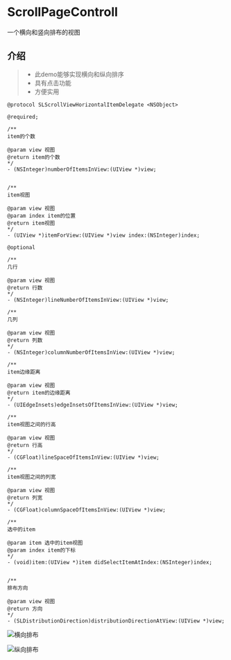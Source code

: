 # ScrollPageControll
一个横向和竖向排布的视图


## 介绍
> * 此demo能够实现横向和纵向排序
> * 具有点击功能
> * 方便实用

```
@protocol SLScrollViewHorizontalItemDelegate <NSObject>

@required;

/**
item的个数

@param view 视图
@return item的个数
*/
- (NSInteger)numberOfItemsInView:(UIView *)view;


/**
item视图

@param view 视图
@param index item的位置
@return item视图
*/
- (UIView *)itemForView:(UIView *)view index:(NSInteger)index;

@optional

/**
几行

@param view 视图
@return 行数
*/
- (NSInteger)lineNumberOfItemsInView:(UIView *)view;

/**
几列

@param view 视图
@return 列数
*/
- (NSInteger)columnNumberOfItemsInView:(UIView *)view;

/**
item边缘距离

@param view 视图
@return item的边缘距离
*/
- (UIEdgeInsets)edgeInsetsOfItemsInView:(UIView *)view;

/**
item视图之间的行高

@param view 视图
@return 行高
*/
- (CGFloat)lineSpaceOfItemsInView:(UIView *)view;

/**
item视图之间的列宽

@param view 视图
@return 列宽
*/
- (CGFloat)columnSpaceOfItemsInView:(UIView *)view;

/**
选中的item

@param item 选中的item视图
@param index item的下标
*/
- (void)item:(UIView *)item didSelectItemAtIndex:(NSInteger)index;


/**
排布方向

@param view 视图
@return 方向
*/
- (SLDistributionDirection)distributionDirectionAtView:(UIView *)view;

```


![横向排布][1]

![纵向排布][2]


[1]: https://github.com/shanlianging/ScrollPageControll/blob/master/image/horizontal.gif?raw=true
[2]: https://github.com/shanlianging/ScrollPageControll/blob/master/image/vertical.gif?raw=true
